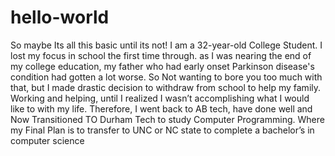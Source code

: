 # hello-world
So maybe Its all this basic until its not!
I am a 32-year-old College Student. I lost my focus in school the first time through. as I was nearing the end of my college education, my father who had early onset Parkinson disease's condition had gotten a lot worse.  So Not wanting to bore you too much with that, but I made drastic decision to withdraw from school to help my family. Working and helping, until I realized I wasn’t accomplishing what I would like to with my life. Therefore, I went back to AB tech, have done well and Now Transitioned TO Durham Tech to study Computer Programming. Where my Final Plan is to transfer to UNC or NC state to complete a bachelor’s in computer science
